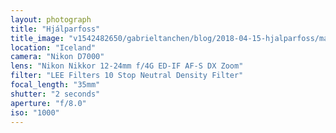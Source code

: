 ```yaml
---
layout: photograph
title: "Hjálparfoss"
title_image: "v1542482650/gabrieltanchen/blog/2018-04-15-hjalparfoss/main-image.jpg"
location: "Iceland"
camera: "Nikon D7000"
lens: "Nikon Nikkor 12-24mm f/4G ED-IF AF-S DX Zoom"
filter: "LEE Filters 10 Stop Neutral Density Filter"
focal_length: "35mm"
shutter: "2 seconds"
aperture: "f/8.0"
iso: "1000"
---
```

